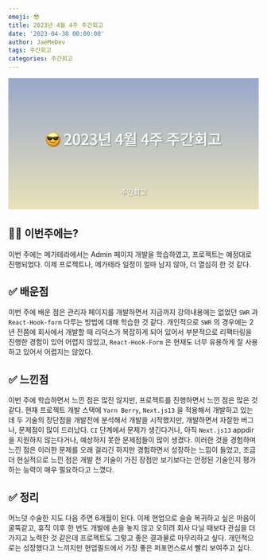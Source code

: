 ```yaml
---
emoji: 😎
title: 2023년 4월 4주 주간회고
date: '2023-04-30 00:00:00'
author: JaeMeDev
tags: 주간회고
categories: 주간회고
---
```


![thumbnail](img/thumbnail.png)

## 🤷‍♂️ 이번주에는?

이번 주에는 메가테라에서는 Admin 페이지 개발을 학습하였고, 프로젝트는 예정대로 진행되었다. 이제 프로젝트나, 메가테라 일정이 얼마 남지 않아, 더 열심히 한 것 같다.

## ✅ 배운점

이번 주에 배운 점은 관리자 페이지를 개발하면서 지금까지 강의내용에는 없었던 `SWR` 과 `React-Hook-form` 다루는 방법에 대해 학습한 것 같다. 개인적으로 `SWR` 의 경우에는 2년 전쯤에 회사에서 개발할 때 리덕스가 복잡하게 되어 있어서 부분적으로 리팩터링을 진행한 경험이 있어 어렵지 않았고, `React-Hook-Form` 은 현재도 너무 유용하게 잘 사용하고 있어서 어렵지는 않았다.

## ✅ 느낀점

이번 주에 학습하면서 느낀 점은 많진 않지만, 프로젝트를 진행하면서 느낀 점은 많은 것 같다. 현재 프로젝트 개발 스택에 `Yarn Berry`, `Next.js13` 을 적용해서 개발하고 있는데 두 기술의 장단점을 개발전에 분석해서 개발을 시작했지만, 개발하면서 자잘한 버그나, 문제점이 많이 드러났다. `CI` 단계에서 문제가 생긴다거나, 아직 `Next.js13` appdir을 지원하지 않는다거나, 예상하지 못한 문제점들이 많이 생겼다. 이러한 것을 경험하며 느낀 점은 이러한 문제를 오래 걸리긴 하지만 경험하면서 성장하는 느낌이 들었고, 조금 더 현실적으로 느낀 점은 개발 전 기술이 가진 장점만 보기보다는 안정된 기술인지 평가하는 능력이 매우 필요하다고 느꼈다.

## ✅ 정리

어느덧 수술한 지도 다음 주면 6개월이 된다. 이제 현업으로 슬슬 복귀하고 싶은 마음이 굴뚝같고, 휴직 이후 한 번도 개발에 손을 놓지 않고 오히려 회사 다닐 때보다 관심을 더 가지고 노력한 것 같은데 프로젝트도 그렇고 좋은 결과물로 마무리하고 싶다. 개인적으로는 성장했다고 느끼지만 현업필드에서 가장 좋은 퍼포먼스로서 빨리 보여주고 싶다.
